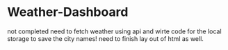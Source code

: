 # Weather-Dashboard
not completed need to fetch weather using api and wirte code for the local storage to save the city names!
need to finish lay out of html as well.
